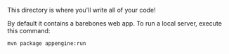 This directory is where you'll write all of your code!

By default it contains a barebones web app. To run a local server, execute this
command:

```bash
mvn package appengine:run
```
<!--Fed now has access-->